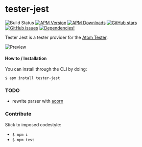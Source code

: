 # tester-jest

![Build Status](https://travis-ci.org/yacut/tester-jest.svg)
[![APM Version](https://img.shields.io/apm/v/tester-jest.svg)](https://atom.io/packages/tester-jest)
[![APM Downloads](https://img.shields.io/apm/dm/tester-jest.svg)](https://atom.io/packages/tester-jest)
[![GitHub stars](https://img.shields.io/github/stars/yacut/tester-jest.svg)](https://github.com/yacut/tester-jest/stargazers)
[![GitHub issues](https://img.shields.io/github/issues/yacut/tester-jest.svg)](https://github.com/yacut/tester-jest/issues)
[![Dependencies!](https://img.shields.io/david/yacut/tester-jest.svg)](https://david-dm.org/yacut/tester-jest)

Tester Jest is a tester provider for the [Atom Tester](https://atom.io/packages/tester).

![Preview](https://raw.githubusercontent.com/yacut/tester-jest/master/preview.gif)

#### How to / Installation

You can install through the CLI by doing:

```
$ apm install tester-jest
```

### TODO

- rewrite parser with [acorn](https://github.com/ternjs/acorn)

### Contribute

Stick to imposed codestyle:

* `$ npm i`
* `$ npm test`
